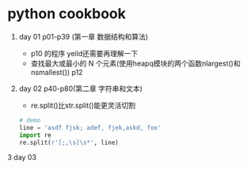 # python cookbook
1. day 01 p01-p39 (第一章 数据结构和算法)
    * p10 的程序 yeild还需要再理解一下
    * 查找最大或最小的 N 个元素(使用heapq模块的两个函数nlargest()和nsmallest()) p12

2. day 02 p40-p80(第二章 字符串和文本)
    * re.split()比str.split()能更灵活切割
    ```python
    # demo
    line = 'asdf fjsk; adef, fjek,askd, foo'
    import re
    re.split(r'[;,\s]\s*', line)
    ```
3 day 03
